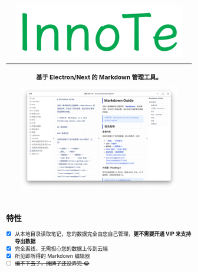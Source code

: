 <div align="center">
  <!-- <h1>InnoTe</h1> -->
  <img src="./public/innote-logo.png" />
  <hr />
  <h3>基于 Electron/Next 的 Markdown 管理工具。</h3>

  <figure>
    <img src="./example-v1.png" alt="InnoTe Logo" />
    <figcaption>
      <!-- <p align="center">自由的 Markdown 管理工具。</p> -->
    </figcaption>
  </figure>
</div>

<br />

## 特性

- [x] 从本地目录读取笔记，您的数据完全由您自己管理，**更不需要开通 VIP 来支持导出数据**
- [x] 完全离线，无需担心您的数据上传到云端
- [x] 所见即所得的 Markdown 编辑器
- [ ] ~~编不下去了，摊牌了还没弄完 😭~~

